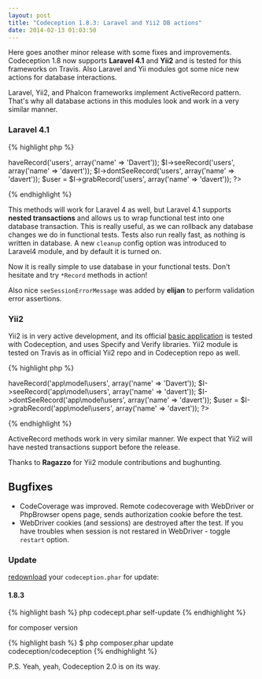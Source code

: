 ```yaml
---
layout: post
title: "Codeception 1.8.3: Laravel and Yii2 DB actions"
date: 2014-02-13 01:03:50
---
```


Here goes another minor release with some fixes and improvements. Codeception 1.8 now supports **Laravel 4.1** and **Yii2** and is tested for this frameworks on Travis. Also Laravel and Yii modules got some nice new actions for database interactions.

Laravel, Yii2, and Phalcon frameworks implement ActiveRecord pattern. That's why all database actions in this modules look and work in a very similar manner.

### Laravel 4.1

{% highlight php %}
<?php
$user_id = $I->haveRecord('users', array('name' => 'Davert'));
$I->seeRecord('users', array('name' => 'davert'));
$I->dontSeeRecord('users', array('name' => 'davert'));
$user = $I->grabRecord('users', array('name' => 'davert'));
?>
{% endhighlight %}

This methods will work for Laravel 4 as well, but Laravel 4.1 supports **nested transactions** and allows us to wrap functional test into one database transaction. This is really useful, as we can rollback any database changes we do in functional tests. Tests also run really fast, as nothing is written in database. A new `cleanup` config option was introduced to Laravel4 module, and by default it is turned on. 

Now it is really simple to use database in your functional tests. Don't hesitate and try `*Record` methods in action!

Also nice `seeSessionErrorMessage` was added by **elijan** to perform validation error assertions.

### Yii2

Yii2 is in very active development, and its official [basic application](https://github.com/yiisoft/yii2-app-basic) is tested with Codeception, and uses Specify and Verify libraries. Yii2 module is tested on Travis as in official Yii2 repo and in Codeception repo as well.

{% highlight php %}
<?php
$user_id = $I->haveRecord('app\model\users', array('name' => 'Davert'));
$I->seeRecord('app\model\users', array('name' => 'davert'));
$I->dontSeeRecord('app\model\users', array('name' => 'davert'));
$user = $I->grabRecord('app\model\users', array('name' => 'davert'));
?>
{% endhighlight %}

ActiveRecord methods work in very similar manner. We expect that Yii2 will have nested transactions support before the release.

Thanks to **Ragazzo** for Yii2 module contributions and bughunting.

## Bugfixes

* CodeCoverage was improved. Remote codecoverage with WebDriver or PhpBrowser opens page, sends authorization cookie before the test. 
* WebDriver cookies (and sessions) are destroyed after the test. If you have troubles when session is not restared in WebDriver - toggle `restart` option.

### Update

[redownload](https://codeception.com/thanks.html) your `codeception.phar` for update:

#### 1.8.3
{% highlight bash %}
php codecept.phar self-update
{% endhighlight %}

for composer version

{% highlight bash %}
$ php composer.phar update codeception/codeception
{% endhighlight %}

P.S. Yeah, yeah, Codeception 2.0 is on its way. 
